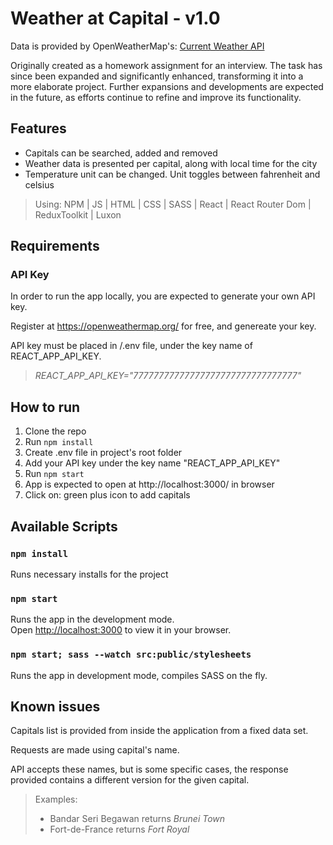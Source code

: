 
# Weather at Capital - v1.0

Data is provided by OpenWeatherMap's:
[Current Weather API](https://openweathermap.org/current)

Originally created as a homework assignment for an interview. 
The task has since been expanded and significantly enhanced, transforming it into a more elaborate project. 
Further expansions and developments are expected in the future, as efforts continue to refine and improve its functionality.  

## Features

- Capitals can be searched, added and removed
- Weather data is presented per capital, along with local time for the city 
- Temperature unit can be changed. Unit toggles between fahrenheit and celsius

> Using: NPM | JS | HTML | CSS | SASS | React | React Router Dom | ReduxToolkit | Luxon 

## Requirements

### API Key

In order to run the app locally, you are expected to generate your own API key.

Register at https://openweathermap.org/ for free, and genereate your key. 

API key must be placed in /.env file, under the key name of REACT_APP_API_KEY.

> _REACT_APP_API_KEY="77777777777777777777777777777777"_

## How to run

1. Clone the repo
2. Run `npm install`
3. Create .env file in project's root folder
4. Add your API key under the key name "REACT_APP_API_KEY"
3. Run `npm start`
4. App is expected to open at http://localhost:3000/ in browser
5. Click on: green plus icon to add capitals

## Available Scripts

### `npm install`
Runs necessary installs for the project

### `npm start`

Runs the app in the development mode.\
Open [http://localhost:3000](http://localhost:3000) to view it in your browser.

### `npm start; sass --watch src:public/stylesheets`

Runs the app in development mode, compiles SASS on the fly. 

## Known issues

Capitals list is provided from inside the application from a fixed data set. 

Requests are made using capital's name.

API accepts these names, but is some specific cases, the response provided contains a different version for the given capital. 

>Examples: 
>* Bandar Seri Begawan returns _Brunei Town_
>* Fort-de-France returns _Fort Royal_
